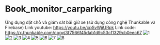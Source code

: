 # Book_monitor_carparking
Ứng dụng đặt chỗ và giám sát bãi giữ xe (sử dụng công nghệ Thunkable và Firebase)
Link youtube: https://youtu.be/cpSvWjiURpk
Link code: https://x.thunkable.com/copy/3f7566f45dab1d9c53cf1329cb0eec67
![1](https://github.com/Khang1601/Book_monitor_carparking/assets/73419206/93e6ef9a-1348-4fd3-bf36-7ded2622f2b2)
![2](https://github.com/Khang1601/Book_monitor_carparking/assets/73419206/22224647-214d-4a7e-96ac-209500920260)
![3](https://github.com/Khang1601/Book_monitor_carparking/assets/73419206/d783370e-9645-425c-aadd-21e1ca1fa660)
![4](https://github.com/Khang1601/Book_monitor_carparking/assets/73419206/04711cdb-0c45-45fd-8bc1-5fa131e61b74)
![5](https://github.com/Khang1601/Book_monitor_carparking/assets/73419206/f2612ed5-3ad6-4ec9-9ba8-1482b2aa7c95)
![6](https://github.com/Khang1601/Book_monitor_carparking/assets/73419206/d6b3781d-7068-4585-a467-0381ad63448c)
![7](https://github.com/Khang1601/Book_monitor_carparking/assets/73419206/7d7f8e03-3317-4c9e-bf83-9e9952b8ab2e)
![8](https://github.com/Khang1601/Book_monitor_carparking/assets/73419206/ad2f9dc8-66a2-4f68-8234-0a45bb71d46c)
